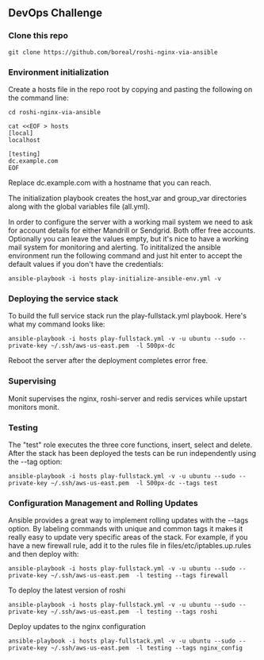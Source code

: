 ## DevOps Challenge

### Clone this repo

	git clone https://github.com/boreal/roshi-nginx-via-ansible
	
### Environment initialization

Create a hosts file in the repo root by copying and pasting the following on the command line:

	cd roshi-nginx-via-ansible
	
	cat <<EOF > hosts
	[local]
	localhost
	
	[testing]
	dc.example.com
	EOF
	

Replace dc.example.com with a hostname that you can reach.

The initialization playbook creates the host_var and group_var directories along with the global variables file (all.yml).

In order to configure the server with a working mail system we need to ask for account details for either Mandrill or Sendgrid. Both offer free accounts. Optionally you can leave the values empty, but it's nice to have a working mail system for monitoring and alerting. To inititalized the ansible environment run the following command and just hit enter to accept the default values if you don't have the credentials:

	ansible-playbook -i hosts play-initialize-ansible-env.yml -v

### Deploying the service stack

To build the full service stack run the play-fullstack.yml playbook. Here's what my command looks like:

	ansible-playbook -i hosts play-fullstack.yml -v -u ubuntu --sudo --private-key ~/.ssh/aws-us-east.pem  -l 500px-dc

Reboot the server after the deployment completes error free.

### Supervising
Monit supervises the nginx, roshi-server and redis services while upstart monitors monit.

### Testing
The "test" role executes the three core functions, insert, select and delete. After the stack has been deployed the tests can be run independently using the --tag option:

	ansible-playbook -i hosts play-fullstack.yml -v -u ubuntu --sudo --private-key ~/.ssh/aws-us-east.pem  -l 500px-dc --tags test

### Configuration Management and Rolling Updates
Ansible provides a great way to implement rolling updates with the --tags option. By labeling commands with unique and common tags it makes it really easy to update very specific areas of the stack. For example, if you have a new firewall rule, add it to the rules file in files/etc/iptables.up.rules and then deploy with:

	ansible-playbook -i hosts play-fullstack.yml -v -u ubuntu --sudo --private-key ~/.ssh/aws-us-east.pem  -l testing --tags firewall

To deploy the latest version of roshi

	ansible-playbook -i hosts play-fullstack.yml -v -u ubuntu --sudo --private-key ~/.ssh/aws-us-east.pem  -l testing --tags roshi

Deploy updates to the nginx configuration

	ansible-playbook -i hosts play-fullstack.yml -v -u ubuntu --sudo --private-key ~/.ssh/aws-us-east.pem  -l testing --tags nginx_config
